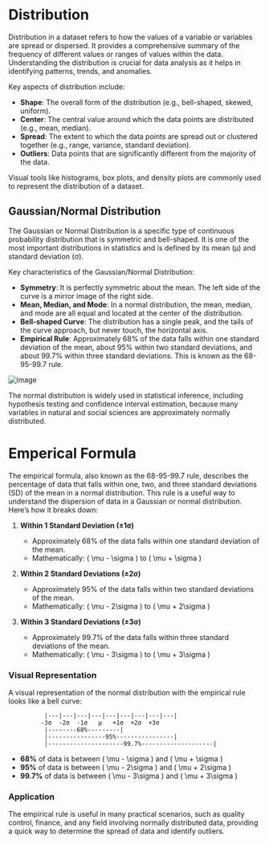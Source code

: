 

# Distribution
Distribution in a dataset refers to how the values of a variable or variables are spread or dispersed. It provides a comprehensive summary of the frequency of different values or ranges of values within the data. Understanding the distribution is crucial for data analysis as it helps in identifying patterns, trends, and anomalies.

Key aspects of distribution include:
- **Shape**: The overall form of the distribution (e.g., bell-shaped, skewed, uniform).
- **Center**: The central value around which the data points are distributed (e.g., mean, median).
- **Spread**: The extent to which the data points are spread out or clustered together (e.g., range, variance, standard deviation).
- **Outliers**: Data points that are significantly different from the majority of the data.

Visual tools like histograms, box plots, and density plots are commonly used to represent the distribution of a dataset.

## Gaussian/Normal Distribution

The Gaussian or Normal Distribution is a specific type of continuous probability distribution that is symmetric and bell-shaped. It is one of the most important distributions in statistics and is defined by its mean (μ) and standard deviation (σ). 

Key characteristics of the Gaussian/Normal Distribution:
- **Symmetry**: It is perfectly symmetric about the mean. The left side of the curve is a mirror image of the right side.
- **Mean, Median, and Mode**: In a normal distribution, the mean, median, and mode are all equal and located at the center of the distribution.
- **Bell-shaped Curve**: The distribution has a single peak, and the tails of the curve approach, but never touch, the horizontal axis.
- **Empirical Rule**: Approximately 68% of the data falls within one standard deviation of the mean, about 95% within two standard deviations, and about 99.7% within three standard deviations. This is known as the 68-95-99.7 rule.

![image](https://github.com/user-attachments/assets/ce8a6b4f-3476-4c64-8274-6e2b814e6445)

The normal distribution is widely used in statistical inference, including hypothesis testing and confidence interval estimation, because many variables in natural and social sciences are approximately normally distributed.

# Emperical Formula

The empirical formula, also known as the 68-95-99.7 rule, describes the percentage of data that falls within one, two, and three standard deviations (SD) of the mean in a normal distribution. This rule is a useful way to understand the dispersion of data in a Gaussian or normal distribution. Here’s how it breaks down:

1. **Within 1 Standard Deviation (±1σ)**
   - Approximately 68% of the data falls within one standard deviation of the mean.
   - Mathematically: \( \mu - \sigma \) to \( \mu + \sigma \)

2. **Within 2 Standard Deviations (±2σ)**
   - Approximately 95% of the data falls within two standard deviations of the mean.
   - Mathematically: \( \mu - 2\sigma \) to \( \mu + 2\sigma \)

3. **Within 3 Standard Deviations (±3σ)**
   - Approximately 99.7% of the data falls within three standard deviations of the mean.
   - Mathematically: \( \mu - 3\sigma \) to \( \mu + 3\sigma \)

### Visual Representation

A visual representation of the normal distribution with the empirical rule looks like a bell curve:

```
          |---|---|---|---|---|---|---|---|---|
         -3σ  -2σ  -1σ   μ   +1σ  +2σ  +3σ
          |--------68%---------|
          |----------------95%----------------|
          |---------------------99.7%--------------------|
```

- **68%** of data is between \( \mu - \sigma \) and \( \mu + \sigma \)
- **95%** of data is between \( \mu - 2\sigma \) and \( \mu + 2\sigma \)
- **99.7%** of data is between \( \mu - 3\sigma \) and \( \mu + 3\sigma \)

### Application

The empirical rule is useful in many practical scenarios, such as quality control, finance, and any field involving normally distributed data, providing a quick way to determine the spread of data and identify outliers.
